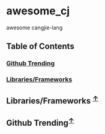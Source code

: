 # awesome_cj
awesome cangjie-lang

## Table of Contents

### <a name="github-trending-category"></a>[Github Trending](#github-trending)
### <a name="libraries-frameworks-category"></a>[Libraries/Frameworks](#libraries-frameworks)



## <a name="libraries-frameworks"></a>Libraries/Frameworks <sup>[↑](#libraries-frameworks-category)</sup>

## <a name="github-trending"></a>Github Trending<sup>[↑](#github-trending-category)</sup>

